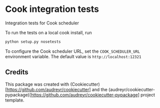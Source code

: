 # Cook integration tests


Integration tests for Cook scheduler

To run the tests on a local cook install, run

```bash
python setup.py nosetests
```

To configure the Cook scheduler URL, set the `COOK_SCHEDULER_URL` environment variable. The default value is `http://localhost:12321`

## Credits

This package was created with (Cookiecutter)[https://github.com/audreyr/cookiecutter] and the (audreyr/cookiecutter-pypackage)[https://github.com/audreyr/cookiecutter-pypackage] project template.
